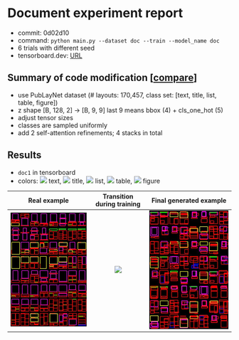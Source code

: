 # Document experiment report
- commit: 0d02d10
- command: `python main.py --dataset doc --train --model_name doc`
- 6 trials with different seed
- tensorboard.dev: [URL](https://tensorboard.dev/experiment/v9p4O7IQQV69slJCWIEq9g/)

## Summary of code modification [[compare](https://github.com/JiananLi2016/LayoutGAN-Tensorflow/compare/master...ktrk115:master)]
- use PubLayNet dataset (# layouts: 170,457, class set: [text, title, list, table, figure])
- z shape [B, 128, 2] -> [B, 9, 9] last 9 means bbox (4) + cls_one_hot (5)
- adjust tensor sizes
- classes are sampled uniformly
- add 2 self-attention refinements; 4 stacks in total

## Results
- `doc1` in tensorboard
- colors: ![](https://via.placeholder.com/10/FF0000/000000?text=+) text, ![](https://via.placeholder.com/10/00FF00/000000?text=+) title, ![](https://via.placeholder.com/10/0000FF/000000?text=+) list, ![](https://via.placeholder.com/10/FFFF00/000000?text=+) table, ![](https://via.placeholder.com/10/FF00FF/000000?text=+) figure

Real example | Transition during training | Final generated example
:--: | :--: | :--:
![](demo/0d02d10/sample.jpg) | ![](demo/0d02d10/train.gif) | ![](demo/0d02d10/train_49_2512.jpg)
